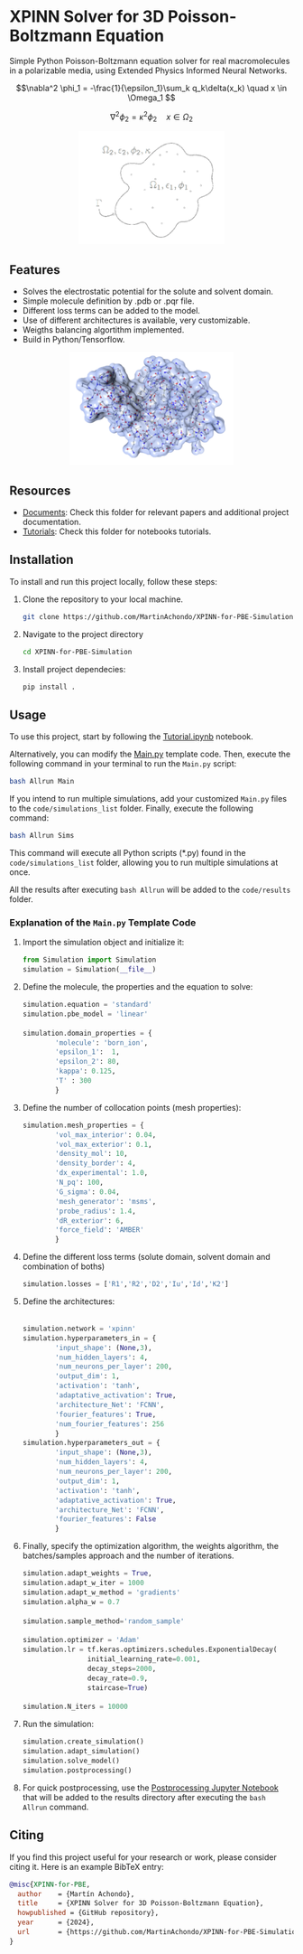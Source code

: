 
# XPINN Solver for 3D Poisson-Boltzmann Equation 

Simple Python Poisson-Boltzmann equation solver for real macromolecules in a polarizable media, using Extended Physics Informed Neural Networks. 

$$\nabla^2 \phi_1 = -\frac{1}{\epsilon_1}\sum_k q_k\delta(x_k) \quad x \in \Omega_1 $$

$$\nabla^2 \phi_2 = \kappa^2\phi_2 \quad x \in \Omega_2 $$


<p align="center">
  <img height="200" src="img/Implicit-solvent-tr.png">
</p>

## Features

- Solves the electrostatic potential for the solute and solvent domain.
- Simple molecule definition by .pdb or .pqr file.
- Different loss terms can be added to the model.
- Use of different architectures is available, very customizable.
- Weigths balancing algortithm implemented.
- Build in Python/Tensorflow.

<p align="center">
  <img height="200" src="img/molecule.png">
</p>


## Resources

- [Documents](./documents/): Check this folder for relevant papers and additional project documentation.
- [Tutorials](./tutorials/): Check this folder for notebooks tutorials.

## Installation

To install and run this project locally, follow these steps:

1. Clone the repository to your local machine.

   ```bash
   git clone https://github.com/MartinAchondo/XPINN-for-PBE-Simulation
   ```
2. Navigate to the project directory
   ```bash
   cd XPINN-for-PBE-Simulation
    ```
3. Install project dependecies:
    ```bash
   pip install .
    ```

## Usage
To use this project, start by following the [Tutorial.ipynb](./tutorials/tutorial.ipynb) notebook.

Alternatively, you can modify the [Main.py](./code/Main.py) template code. Then, execute the following command in your terminal to run the `Main.py` script:

```bash
bash Allrun Main 
```

If you intend to run multiple simulations, add your customized `Main.py` files to the `code/simulations_list` folder. Finally, execute the following command:

```bash
bash Allrun Sims
```

This command will execute all Python scripts (*.py) found in the `code/simulations_list` folder, allowing you to run multiple simulations at once.

All the results after executing `bash Allrun` will be added to the `code/results` folder.


### Explanation of the `Main.py` Template Code

1. Import the simulation object and initialize it:
    ```py
    from Simulation import Simulation
    simulation = Simulation(__file__)
    ```

2. Define the molecule, the properties and the equation to solve:
    ```py
    simulation.equation = 'standard'
    simulation.pbe_model = 'linear'

    simulation.domain_properties = {
            'molecule': 'born_ion',
            'epsilon_1':  1,
            'epsilon_2': 80,
            'kappa': 0.125,
            'T' : 300 
            }
    ```     
3. Define the number of collocation points (mesh properties):
    ```py
    simulation.mesh_properties = {
            'vol_max_interior': 0.04,
            'vol_max_exterior': 0.1,
            'density_mol': 10,
            'density_border': 4,
            'dx_experimental': 1.0,
            'N_pq': 100,
            'G_sigma': 0.04,
            'mesh_generator': 'msms',
            'probe_radius': 1.4,
            'dR_exterior': 6,
            'force_field': 'AMBER'
            }
    ```

4. Define the different loss terms (solute domain, solvent domain and combination of boths)
    ```py
    simulation.losses = ['R1','R2','D2','Iu','Id','K2']
    ```
5. Define the architectures:
    ```py

    simulation.network = 'xpinn'
    simulation.hyperparameters_in = {
            'input_shape': (None,3),
            'num_hidden_layers': 4,
            'num_neurons_per_layer': 200,
            'output_dim': 1,
            'activation': 'tanh',
            'adaptative_activation': True,
            'architecture_Net': 'FCNN',
            'fourier_features': True,
            'num_fourier_features': 256
            }
    simulation.hyperparameters_out = {
            'input_shape': (None,3),
            'num_hidden_layers': 4,
            'num_neurons_per_layer': 200,
            'output_dim': 1,
            'activation': 'tanh',
            'adaptative_activation': True,
            'architecture_Net': 'FCNN',
            'fourier_features': False
            }
    ```

6. Finally, specify the optimization algorithm, the weights algorithm, the batches/samples approach and the number of iterations.
    ```py
    simulation.adapt_weights = True,
    simulation.adapt_w_iter = 1000
    simulation.adapt_w_method = 'gradients'
    simulation.alpha_w = 0.7           

    simulation.sample_method='random_sample'

    simulation.optimizer = 'Adam'
    simulation.lr = tf.keras.optimizers.schedules.ExponentialDecay(
                    initial_learning_rate=0.001,
                    decay_steps=2000,
                    decay_rate=0.9,
                    staircase=True)

    simulation.N_iters = 10000
    ```

7. Run the simulation:
    ```py
    simulation.create_simulation()
    simulation.adapt_simulation()
    simulation.solve_model()
    simulation.postprocessing()
    ```

8. For quick postprocessing, use the [Postprocessing Jupyter Notebook](./code/Post/Post_Template.ipynb) that will be added to the results directory after executing the `bash Allrun` command.

## Citing

If you find this project useful for your research or work, please consider citing it. Here is an example BibTeX entry:

```bibtex
@misc{XPINN-for-PBE,
  author    = {Martín Achondo},
  title     = {XPINN Solver for 3D Poisson-Boltzmann Equation},
  howpublished = {GitHub repository},
  year      = {2024},
  url       = {https://github.com/MartinAchondo/XPINN-for-PBE-Simulation},
}
```
